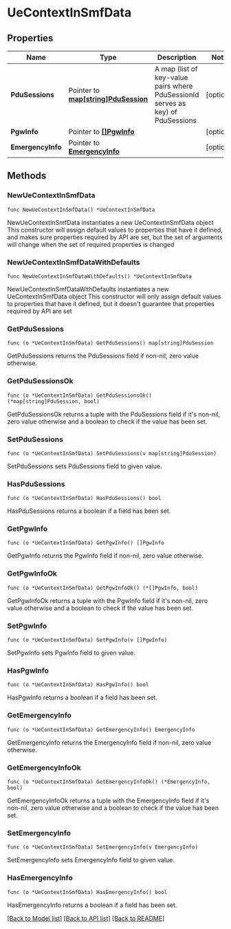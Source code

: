 # UeContextInSmfData

## Properties

Name | Type | Description | Notes
------------ | ------------- | ------------- | -------------
**PduSessions** | Pointer to [**map[string]PduSession**](PduSession.md) | A map (list of key-value pairs where PduSessionId serves as key) of PduSessions | [optional] 
**PgwInfo** | Pointer to [**[]PgwInfo**](PgwInfo.md) |  | [optional] 
**EmergencyInfo** | Pointer to [**EmergencyInfo**](EmergencyInfo.md) |  | [optional] 

## Methods

### NewUeContextInSmfData

`func NewUeContextInSmfData() *UeContextInSmfData`

NewUeContextInSmfData instantiates a new UeContextInSmfData object
This constructor will assign default values to properties that have it defined,
and makes sure properties required by API are set, but the set of arguments
will change when the set of required properties is changed

### NewUeContextInSmfDataWithDefaults

`func NewUeContextInSmfDataWithDefaults() *UeContextInSmfData`

NewUeContextInSmfDataWithDefaults instantiates a new UeContextInSmfData object
This constructor will only assign default values to properties that have it defined,
but it doesn't guarantee that properties required by API are set

### GetPduSessions

`func (o *UeContextInSmfData) GetPduSessions() map[string]PduSession`

GetPduSessions returns the PduSessions field if non-nil, zero value otherwise.

### GetPduSessionsOk

`func (o *UeContextInSmfData) GetPduSessionsOk() (*map[string]PduSession, bool)`

GetPduSessionsOk returns a tuple with the PduSessions field if it's non-nil, zero value otherwise
and a boolean to check if the value has been set.

### SetPduSessions

`func (o *UeContextInSmfData) SetPduSessions(v map[string]PduSession)`

SetPduSessions sets PduSessions field to given value.

### HasPduSessions

`func (o *UeContextInSmfData) HasPduSessions() bool`

HasPduSessions returns a boolean if a field has been set.

### GetPgwInfo

`func (o *UeContextInSmfData) GetPgwInfo() []PgwInfo`

GetPgwInfo returns the PgwInfo field if non-nil, zero value otherwise.

### GetPgwInfoOk

`func (o *UeContextInSmfData) GetPgwInfoOk() (*[]PgwInfo, bool)`

GetPgwInfoOk returns a tuple with the PgwInfo field if it's non-nil, zero value otherwise
and a boolean to check if the value has been set.

### SetPgwInfo

`func (o *UeContextInSmfData) SetPgwInfo(v []PgwInfo)`

SetPgwInfo sets PgwInfo field to given value.

### HasPgwInfo

`func (o *UeContextInSmfData) HasPgwInfo() bool`

HasPgwInfo returns a boolean if a field has been set.

### GetEmergencyInfo

`func (o *UeContextInSmfData) GetEmergencyInfo() EmergencyInfo`

GetEmergencyInfo returns the EmergencyInfo field if non-nil, zero value otherwise.

### GetEmergencyInfoOk

`func (o *UeContextInSmfData) GetEmergencyInfoOk() (*EmergencyInfo, bool)`

GetEmergencyInfoOk returns a tuple with the EmergencyInfo field if it's non-nil, zero value otherwise
and a boolean to check if the value has been set.

### SetEmergencyInfo

`func (o *UeContextInSmfData) SetEmergencyInfo(v EmergencyInfo)`

SetEmergencyInfo sets EmergencyInfo field to given value.

### HasEmergencyInfo

`func (o *UeContextInSmfData) HasEmergencyInfo() bool`

HasEmergencyInfo returns a boolean if a field has been set.


[[Back to Model list]](../README.md#documentation-for-models) [[Back to API list]](../README.md#documentation-for-api-endpoints) [[Back to README]](../README.md)


